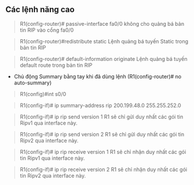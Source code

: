 ## Các lệnh năng cao

> R1(config-router)# passive-interface fa0/0    không cho quảng bá bản tin RIP vào cổng  fa0/0   

> R1(config-router)#redistribute static     Lệnh quảng bá tuyến Static trong bản tin RIP

> R1(config-router)# default-information originate    Lệnh quảng bá tuyến default route trong bản tin RIP

* Chủ động Summary bằng tay khi đã dùng lệnh (R1(config-router)# no auto-summary)

> R1(config)#int s0/0

> R1(config-if)# ip summary-address rip 200.199.48.0 255.255.252.0

> R1(config-if)# ip rip send version 1       R1 sẽ  chỉ gửi  duy  nhất  các  gói  tin Ripv1 qua interface này.

> R1(config-if)# ip rip send version 2      R1 sẽ  chỉ gửi  duy  nhất  các  gói  tin Ripv2 qua interface này.

> R1(config-if)# ip rip receive version 1        R1 sẽ  chỉ nhận duy nhất  các gói  tin Ripv1 qua interface này.

> R1(config-if)# ip rip receive version 2      R1 sẽ  chỉ nhận duy nhất  các gói  tin Ripv2 qua interface này.